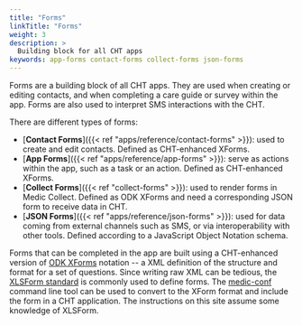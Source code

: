```yaml
---
title: "Forms"
linkTitle: "Forms"
weight: 3
description: >
  Building block for all CHT apps
keywords: app-forms contact-forms collect-forms json-forms
---
```


Forms are a building block of all CHT apps. They are used when creating or editing contacts, and when completing a care guide or survey within the app. Forms are also used to interpret SMS interactions with the CHT. 

There are different types of forms:
- [**Contact Forms**]({{< ref "apps/reference/contact-forms" >}}): used to create and edit contacts. Defined as CHT-enhanced XForms.
- [**App Forms**]({{< ref "apps/reference/app-forms" >}}): serve as actions within the app, such as a task or an action. Defined as CHT-enhanced XForms.
- [**Collect Forms**]({{< ref "collect-forms" >}}): used to render forms in Medic Collect. Defined as ODK XForms and need a corresponding JSON form to receive data in CHT.
- [**JSON Forms**]({{< ref "apps/reference/json-forms" >}}): used for data coming from external channels such as SMS, or via interoperability with other tools. Defined according to a JavaScript Object Notation schema.

Forms that can be completed in the app are built using a CHT-enhanced version of [ODK XForms](https://opendatakit.github.io/xforms-spec/) notation -- a XML definition of the structure and format for a set of questions. Since writing raw XML can be tedious, the [XLSForm standard](http://xlsform.org/) is commonly used to define forms. The [medic-conf](https://github.com/medic/medic-conf) command line tool can be used to convert to the XForm format and include the form in a CHT application. The instructions on this site assume some knowledge of XLSForm.